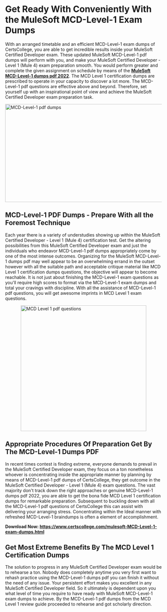 <h1><strong>Get Ready With Conveniently With the MuleSoft MCD-Level-1 Exam Dumps&nbsp;</strong></h1>
<p><span style="font-weight: 400;">With an arranged timetable and an efficient  MCD-Level-1 exam dumps of CertsCollege, you are able to get incredible results inside your MuleSoft Certified Developer exam. These updated MuleSoft MCD-Level-1 pdf dumps will perform with you, and make your MuleSoft Certified Developer - Level 1 (Mule 4) exam preparation smooth. You would perform greater and complete the given assignment on schedule by means of the <strong><a href="https://www.certscollege.com/mulesoft-MCD-Level-1-exam-dumps.html">MuleSoft MCD-Level-1 dumps pdf 2022</a></strong>. The MCD Level 1 certification dumps are prescribed to operate in your capacity to discover a lot more. The  MCD-Level-1 pdf questions are effective above and beyond. Therefore, set yourself up with an inspirational point of view and achieve the MuleSoft Certified Developer exam preparation task.&nbsp;</span></p>
<p><span style="font-weight: 400;"><img style="display: block; margin-left: auto; margin-right: auto;" src="https://i.ibb.co/CPDK3ps/Yellow-and-Blue-Initiative-Blog-Banner.png" alt="MCD-Level-1 pdf dumps" width="559" height="315" /></span></p>
<h2><strong>MCD-Level-1 PDF Dumps - Prepare With all the Foremost Technique</strong></h2>
<p><span style="font-weight: 400;">Each year there is a variety of understudies showing up within the MuleSoft Certified Developer - Level 1 (Mule 4) certification test. Get the altering possibilities from this MuleSoft Certified Developer exam and just the individuals who endeavor MCD-Level-1 pdf dumps appropriately come by one of the most intense outcomes. Organizing for the MuleSoft MCD-Level-1 dumps pdf may well appear to be an overwhelming errand in the outset however with all the suitable path and acceptable critique material like MCD Level 1 certification dumps questions, the objective will appear to become reachable. It is not just about finishing the MCD-Level-1 exam questions as you'll require high scores to format via the MCD-Level-1 exam dumps and total your cravings with discipline. With all the assistance of MCD-Level-1 pdf questions, you will get awesome imprints in MCD Level 1 exam questions.</span></p>
<p><span style="font-weight: 400;"><a href="https://tinyurl.com/y9ggawwd"><img style="display: block; margin-left: auto; margin-right: auto;" src="https://i.ibb.co/9tMrhdY/Teacher-Appreciation-Invitation.png" alt="MCD Level 1 pdf questions " width="404" height="404" /></a></span></p>
<h2><strong>Appropriate Procedures Of Preparation Get By The MCD-Level-1 Dumps PDF</strong></h2>
<p><span style="font-weight: 400;">In recent times contest is finding extreme, everyone demands to prevail in the MuleSoft Certified Developer exam, they focus on a ton nonetheless whoever is concentrating inside the appropriate manner by planning by means of MCD-Level-1 pdf dumps of CertsCollege, they get outcome in the MuleSoft Certified Developer - Level 1 (Mule 4) exam questions. The vast majority don't track down the right approaches or genuine MCD-Level-1 dumps pdf 2022, you are able to get the bona fide MCD Level 1 certification dumps for remarkable preparation. Subsequent to buckling down with all the  MCD-Level-1 pdf questions of CertsCollege this can assist with delivering your arranging stress. Concentrating within the Ideal manner with refreshed MCD-Level-1 braindumps is often a element of accomplishment.</span></p>
<p><span style="font-weight: 400;"><strong>Download Now: <a href="https://www.certscollege.com/mulesoft-MCD-Level-1-exam-dumps.html">https://www.certscollege.com/mulesoft-MCD-Level-1-exam-dumps.html</a></strong></span></p>
<h2><strong>Get Most Extreme Benefits By The MCD Level 1 Certification Dumps</strong></h2>
<p><span style="font-weight: 400;">The solution to progress in any MuleSoft Certified Developer exam would be to rehearse a ton. Nobody does completely anytime you very first want to rehash practice using the MCD-Level-1 dumps pdf you can finish it without the need of any issue. Your persistent effort makes you excellent in any MuleSoft Certified Developer field. So it ultimately is dependent upon you what level of time you require to have ready with MuleSoft MCD-Level-1 exam dumps to achieve. By the MCD-Level-1 pdf dumps from the MCD Level 1 review guide proceeded to rehearse and got scholarly direction.</span></p>
